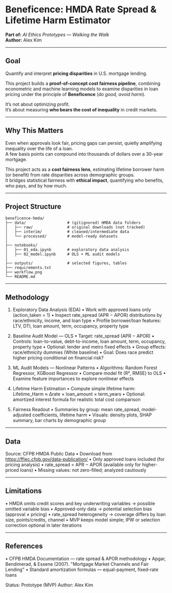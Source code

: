 # Beneficence: HMDA Rate Spread & Lifetime Harm Estimator  
**Part of:** *AI Ethics Prototypes — Walking the Walk*  
**Author:** Alex Kim  

---

## Goal  
Quantify and interpret **pricing disparities** in U.S. mortgage lending.

This project builds a **proof-of-concept cost fairness pipeline**, combining econometric and machine learning models to examine disparities in loan pricing under the principle of **Beneficence** (*do good, avoid harm*).

It’s not about optimizing profit.  
It’s about measuring **who bears the cost of inequality** in credit markets.

---

## Why This Matters  
Even when approvals look fair, pricing gaps can persist, quietly amplifying inequality over the life of a loan.  
A few basis points can compound into thousands of dollars over a 30-year mortgage.

This project acts as a **cost fairness lens**, estimating lifetime borrower harm (or benefit) from rate disparities across demographic groups.  
It bridges statistical fairness with **ethical impact**, quantifying who benefits, who pays, and by how much.

---

## Project Structure  

```text
beneficence-hmda/
├── data/                  # (gitignored) HMDA data folders
│   ├── raw/               # original downloads (not tracked)
│   ├── interim/           # cleaned/intermediate data
│   └── processed/         # model-ready datasets
│
├── notebooks/
│   ├── 01_eda.ipynb       # exploratory data analysis
│   ├── 02_model.ipynb     # OLS + ML audit models
│
├── outputs/               # selected figures, tables
├── requirements.txt
├── workflow.png
└── README.md
```

---

## Methodology
1. Exploratory Data Analysis (EDA)
   • Work with approved loans only (action_taken = 1)
   • Inspect rate_spread (APR − APOR) distributions by race/ethnicity, income, and loan type
   • Profile borrower/loan features: LTV, DTI, loan amount, term, occupancy, property type

2. Baseline Audit Model — OLS
   • Target: rate_spread (APR − APOR)
   • Controls: loan-to-value, debt-to-income, loan amount, term, occupancy, property type
   • Optional: lender and metro fixed effects
   • Group effects: race/ethnicity dummies (White baseline)
   • Goal: Does race predict higher pricing conditional on financial risk?

3. ML Audit Models — Nonlinear Patterns
   • Algorithms: Random Forest Regressor, XGBoost Regressor
   • Compare model fit (R², RMSE) to OLS
   • Examine feature importances to explore nonlinear effects

4. Lifetime Harm Estimation
   • Compute simple lifetime harm:
       Lifetime_Harm ≈ Δrate × loan_amount × term_years
   • Optional: amortized interest formula for realistic total cost comparison

5. Fairness Readout
   • Summaries by group: mean rate_spread, model-adjusted coefficients, lifetime harm
   • Visuals: density plots, SHAP summary, bar charts by demographic group

---

## Data
Source: CFPB HMDA Public Data
   • Download from https://ffiec.cfpb.gov/data-publication/
   • Only approved loans included (for pricing analysis)
   • rate_spread = APR − APOR (available only for higher-priced loans)
   • Missing values: not zero-filled; analyzed cautiously

---

## Limitations
• HMDA omits credit scores and key underwriting variables → possible omitted variable bias
• Approved-only data → potential selection bias (approval ≠ pricing)
• rate_spread heterogeneity → coverage differs by loan size, points/credits, channel
• MVP keeps model simple; IPW or selection correction optional in later iterations

---

## References
• CFPB HMDA Documentation — rate spread & APOR methodology
• Apgar, Bendimerad, & Essene (2007). "Mortgage Market Channels and Fair Lending"
• Standard amortization formulas — equal-payment, fixed-rate loans

Status: Prototype (MVP)
Author: Alex Kim
